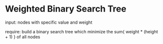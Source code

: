 # Weighted Binary Search Tree

input: nodes with specific value and weight

require: build a binary search tree which minimize the sum{ weight * (height + 1) } of 
  all nodes
